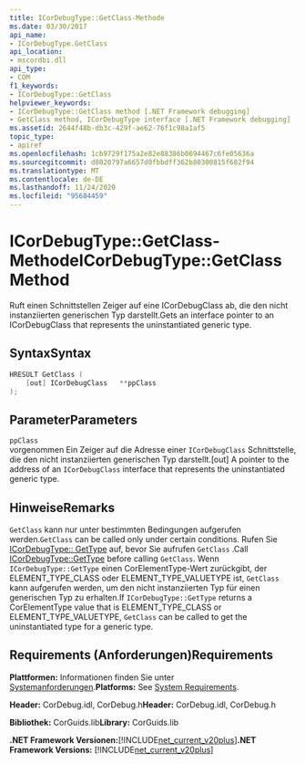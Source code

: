 ```yaml
---
title: ICorDebugType::GetClass-Methode
ms.date: 03/30/2017
api_name:
- ICorDebugType.GetClass
api_location:
- mscordbi.dll
api_type:
- COM
f1_keywords:
- ICorDebugType::GetClass
helpviewer_keywords:
- ICorDebugType::GetClass method [.NET Framework debugging]
- GetClass method, ICorDebugType interface [.NET Framework debugging]
ms.assetid: 2644f48b-db3c-429f-ae62-76f1c98a1af5
topic_type:
- apiref
ms.openlocfilehash: 1cb9729f175a2e82e88386b0694467c6fe05636a
ms.sourcegitcommit: d8020797a6657d0fbbdff362b80300815f682f94
ms.translationtype: MT
ms.contentlocale: de-DE
ms.lasthandoff: 11/24/2020
ms.locfileid: "95684459"
---
```

# <a name="icordebugtypegetclass-method"></a><span data-ttu-id="043c8-102">ICorDebugType::GetClass-Methode</span><span class="sxs-lookup"><span data-stu-id="043c8-102">ICorDebugType::GetClass Method</span></span>

<span data-ttu-id="043c8-103">Ruft einen Schnittstellen Zeiger auf eine ICorDebugClass ab, die den nicht instanziierten generischen Typ darstellt.</span><span class="sxs-lookup"><span data-stu-id="043c8-103">Gets an interface pointer to an ICorDebugClass that represents the uninstantiated generic type.</span></span>  
  
## <a name="syntax"></a><span data-ttu-id="043c8-104">Syntax</span><span class="sxs-lookup"><span data-stu-id="043c8-104">Syntax</span></span>  
  
```cpp  
HRESULT GetClass (  
    [out] ICorDebugClass   **ppClass  
);  
```  
  
## <a name="parameters"></a><span data-ttu-id="043c8-105">Parameter</span><span class="sxs-lookup"><span data-stu-id="043c8-105">Parameters</span></span>  

 `ppClass`  
 <span data-ttu-id="043c8-106">vorgenommen Ein Zeiger auf die Adresse einer `ICorDebugClass` Schnittstelle, die den nicht instanziierten generischen Typ darstellt.</span><span class="sxs-lookup"><span data-stu-id="043c8-106">[out] A pointer to the address of an `ICorDebugClass` interface that represents the uninstantiated generic type.</span></span>  
  
## <a name="remarks"></a><span data-ttu-id="043c8-107">Hinweise</span><span class="sxs-lookup"><span data-stu-id="043c8-107">Remarks</span></span>  

 <span data-ttu-id="043c8-108">`GetClass` kann nur unter bestimmten Bedingungen aufgerufen werden.</span><span class="sxs-lookup"><span data-stu-id="043c8-108">`GetClass` can be called only under certain conditions.</span></span> <span data-ttu-id="043c8-109">Rufen Sie [ICorDebugType:: GetType](icordebugtype-gettype-method.md) auf, bevor Sie aufrufen `GetClass` .</span><span class="sxs-lookup"><span data-stu-id="043c8-109">Call [ICorDebugType::GetType](icordebugtype-gettype-method.md) before calling `GetClass`.</span></span> <span data-ttu-id="043c8-110">Wenn `ICorDebugType::GetType` einen CorElementType-Wert zurückgibt, der ELEMENT_TYPE_CLASS oder ELEMENT_TYPE_VALUETYPE ist, `GetClass` kann aufgerufen werden, um den nicht instanziierten Typ für einen generischen Typ zu erhalten.</span><span class="sxs-lookup"><span data-stu-id="043c8-110">If `ICorDebugType::GetType` returns a CorElementType value that is ELEMENT_TYPE_CLASS or ELEMENT_TYPE_VALUETYPE, `GetClass` can be called to get the uninstantiated type for a generic type.</span></span>  
  
## <a name="requirements"></a><span data-ttu-id="043c8-111">Requirements (Anforderungen)</span><span class="sxs-lookup"><span data-stu-id="043c8-111">Requirements</span></span>  

 <span data-ttu-id="043c8-112">**Plattformen:** Informationen finden Sie unter [Systemanforderungen](../../get-started/system-requirements.md).</span><span class="sxs-lookup"><span data-stu-id="043c8-112">**Platforms:** See [System Requirements](../../get-started/system-requirements.md).</span></span>  
  
 <span data-ttu-id="043c8-113">**Header:** CorDebug.idl, CorDebug.h</span><span class="sxs-lookup"><span data-stu-id="043c8-113">**Header:** CorDebug.idl, CorDebug.h</span></span>  
  
 <span data-ttu-id="043c8-114">**Bibliothek:** CorGuids.lib</span><span class="sxs-lookup"><span data-stu-id="043c8-114">**Library:** CorGuids.lib</span></span>  
  
 <span data-ttu-id="043c8-115">**.NET Framework Versionen:**[!INCLUDE[net_current_v20plus](../../../../includes/net-current-v20plus-md.md)]</span><span class="sxs-lookup"><span data-stu-id="043c8-115">**.NET Framework Versions:** [!INCLUDE[net_current_v20plus](../../../../includes/net-current-v20plus-md.md)]</span></span>
